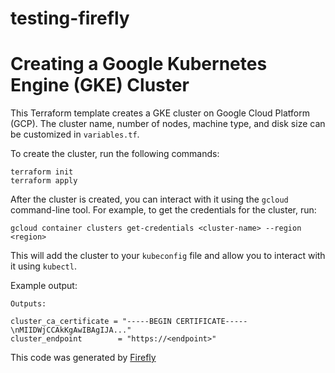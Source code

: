 # testing-firefly
# Creating a Google Kubernetes Engine (GKE) Cluster

This Terraform template creates a GKE cluster on Google Cloud Platform (GCP). The cluster name, number of nodes, machine type, and disk size can be customized in `variables.tf`.

To create the cluster, run the following commands:

```
terraform init
terraform apply
```

After the cluster is created, you can interact with it using the `gcloud` command-line tool. For example, to get the credentials for the cluster, run:

```
gcloud container clusters get-credentials <cluster-name> --region <region>
```

This will add the cluster to your `kubeconfig` file and allow you to interact with it using `kubectl`.

Example output:

```
Outputs:

cluster_ca_certificate = "-----BEGIN CERTIFICATE-----\nMIIDWjCCAkKgAwIBAgIJA..."
cluster_endpoint        = "https://<endpoint>"
```
This code was generated by [Firefly](https://app.gofirefly.io)